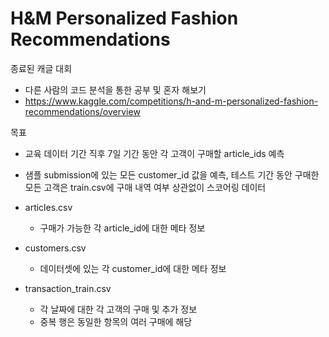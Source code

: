 # H&M Personalized Fashion Recommendations

종료된 캐글 대회
- 다른 사람의 코드 분석을 통한 공부 및 혼자 해보기
- https://www.kaggle.com/competitions/h-and-m-personalized-fashion-recommendations/overview

목표
- 교육 데이터 기간 직후 7일 기간 동안 각 고객이 구매할 article_ids 예측
- 샘플 submission에 있는 모든 customer_id 값을 예측, 테스트 기간 동안 구매한 모든 고객은 train.csv에 구매 내역 여부 상관없이 스코어링
데이터
- articles.csv
    - 구매가 가능한 각 article_id에 대한 메타 정보

- customers.csv
    - 데이터셋에 있는 각 customer_id에 대한 메타 정보

- transaction_train.csv
    - 각 날짜에 대한 각 고객의 구매 및 추가 정보
    - 중복 행은 동일한 항목의 여러 구매에 해당

